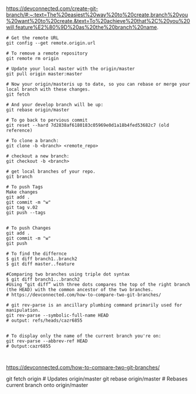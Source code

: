 https://devconnected.com/create-git-branch/#:~:text=The%20easiest%20way%20to%20create,branch%20you%20want%20to%20create.&text=To%20achieve%20that%2C%20you%20will,feature%E2%80%9D%20as%20the%20branch%20name.

```t
# Get the remote URL                          
git config --get remote.origin.url

# To remove a remote repository                   
git remote rm origin

# Update your local master with the origin/master
git pull origin master:master

# Now your origin/masteris up to date, so you can rebase or merge your local branch with these changes.
git fetch

# And your develop branch will be up:          
git rebase origin/master

# To go back to pervious commit                 
git reset --hard 7d2838af6180183c05969e0d1a18b4fed53682c7 (old reference)

# To clone a branch:                         
git clone -b <branch> <remote_repo>

# checkout a new branch:                       
git checkout -b <branch>

# get local branches of your repo.                
git branch

# To push Tags
Make changes
git add .
git commit -m "w"
git tag v.02 
git push --tags


# To push Changes
git add .
git commit -m "w"
git push

# To find the differnce 
$ git diff branch1..branch2
$ git diff master..feature

#Comparing two branches using triple dot syntax
$ git diff branch1...branch2
#Using “git diff” with three dots compares the top of the right branch (the HEAD) with the common ancestor of the two branches.
# https://devconnected.com/how-to-compare-two-git-branches/

# git rev-parse is an ancillary plumbing command primarily used for manipulation.
git rev-parse --symbolic-full-name HEAD
# output: refs/heads/cazr6855


# To display only the name of the current branch you're on:
git rev-parse --abbrev-ref HEAD
# Output:cazr6855



``` 
https://devconnected.com/how-to-compare-two-git-branches/




git fetch origin            # Updates origin/master
git rebase origin/master    # Rebases current branch onto origin/master